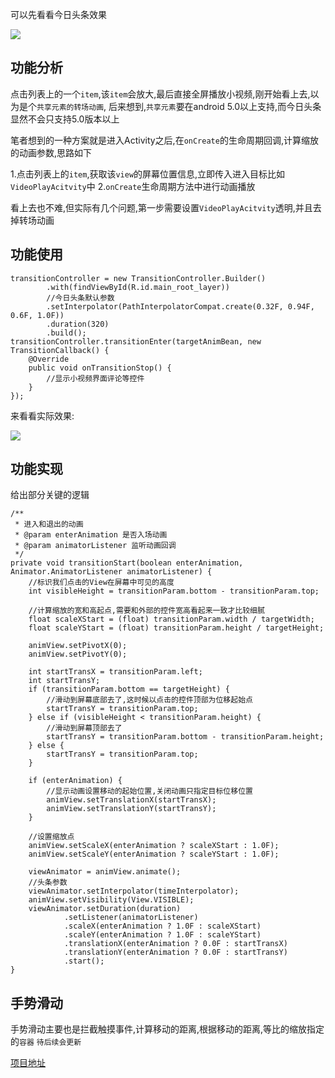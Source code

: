 


可以先看看今日头条效果

![](https://github.com/byhook/tiktok-anim/blob/master/screenshots/toutiao.webp)


## 功能分析

点击列表上的一个`item`,该`item`会放大,最后直接全屏播放小视频,刚开始看上去,以为是个`共享元素的转场动画`,
后来想到,`共享元素`要在android 5.0以上支持,而今日头条显然不会只支持5.0版本以上

笔者想到的一种方案就是进入Activity之后,在`onCreate`的生命周期回调,计算缩放的动画参数,思路如下

1.点击列表上的`item`,获取该`view`的屏幕位置信息,立即传入进入目标比如`VideoPlayAcitvity`中
2.`onCreate`生命周期方法中进行动画播放

看上去也不难,但实际有几个问题,第一步需要设置`VideoPlayAcitvity`透明,并且去掉转场动画

## 功能使用
```
transitionController = new TransitionController.Builder()
        .with(findViewById(R.id.main_root_layer))
        //今日头条默认参数
        .setInterpolator(PathInterpolatorCompat.create(0.32F, 0.94F, 0.6F, 1.0F))
        .duration(320)
        .build();
transitionController.transitionEnter(targetAnimBean, new TransitionCallback() {
    @Override
    public void onTransitionStop() {
        //显示小视频界面评论等控件
    }
});
```

来看看实际效果:

![](https://github.com/byhook/tiktok-anim/blob/master/screenshots/mine.webp)

## 功能实现
给出部分关键的逻辑
```
/**
 * 进入和退出的动画
 * @param enterAnimation 是否入场动画
 * @param animatorListener 监听动画回调
 */
private void transitionStart(boolean enterAnimation, Animator.AnimatorListener animatorListener) {
    //标识我们点击的View在屏幕中可见的高度
    int visibleHeight = transitionParam.bottom - transitionParam.top;

    //计算缩放的宽和高起点,需要和外部的控件宽高看起来一致才比较细腻
    float scaleXStart = (float) transitionParam.width / targetWidth;
    float scaleYStart = (float) transitionParam.height / targetHeight;

    animView.setPivotX(0);
    animView.setPivotY(0);

    int startTransX = transitionParam.left;
    int startTransY;
    if (transitionParam.bottom == targetHeight) {
        //滑动到屏幕底部去了,这时候以点击的控件顶部为位移起始点
        startTransY = transitionParam.top;
    } else if (visibleHeight < transitionParam.height) {
        //滑动到屏幕顶部去了
        startTransY = transitionParam.bottom - transitionParam.height;
    } else {
        startTransY = transitionParam.top;
    }

    if (enterAnimation) {
        //显示动画设置移动的起始位置,关闭动画只指定目标位移位置
        animView.setTranslationX(startTransX);
        animView.setTranslationY(startTransY);
    }

    //设置缩放点
    animView.setScaleX(enterAnimation ? scaleXStart : 1.0F);
    animView.setScaleY(enterAnimation ? scaleYStart : 1.0F);

    viewAnimator = animView.animate();
    //头条参数
    viewAnimator.setInterpolator(timeInterpolator);
    animView.setVisibility(View.VISIBLE);
    viewAnimator.setDuration(duration)
            .setListener(animatorListener)
            .scaleX(enterAnimation ? 1.0F : scaleXStart)
            .scaleY(enterAnimation ? 1.0F : scaleYStart)
            .translationX(enterAnimation ? 0.0F : startTransX)
            .translationY(enterAnimation ? 0.0F : startTransY)
            .start();
}
```

## 手势滑动
手势滑动主要也是拦截触摸事件,计算移动的距离,根据移动的距离,等比的缩放指定的`容器`
`待后续会更新`

[项目地址](https://github.com/byhook/tiktok-anim)
